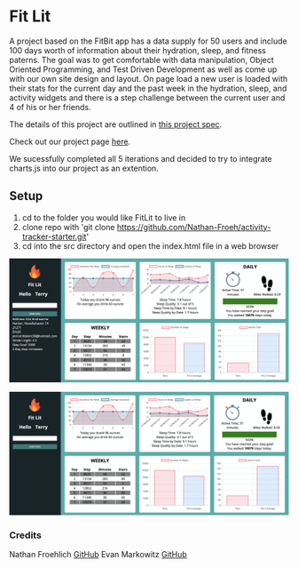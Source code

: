 # Fit Lit

A project based on the FitBit app has a data supply for 50 users and include 100 days worth of information about their hydration, sleep, and fitness paterns. The goal was to get comfortable with data manipulation, Object Oriented Programming, and Test Driven Development as well as come up with our own site design and layout. On page load a new user is loaded with their stats for the current day and the past week in the hydration, sleep, and activity widgets and there is a step challenge between the current user and 4 of his or her friends.

The details of this project are outlined in [this project spec](http://frontend.turing.io/projects/activity-tracker.html).

Check out our project page [here](https://nathan-froeh.github.io/activity-tracker-starter/).

We sucessfully completed all 5 iterations and decided to try to integrate charts.js into our project as an extention.

## Setup

1) cd to the folder you would like FitLit to live in
2) clone repo with 'git clone https://github.com/Nathan-Froeh/activity-tracker-starter.git'
3) cd into the src directory and open the index.html file in a web browser

![Desktop view static comp](https://github.com/Nathan-Froeh/activity-tracker-starter/blob/master/images/Screen%20Shot%202019-05-15%20at%205.13.58%20PM.png)

![Desktop view static comp](https://github.com/Nathan-Froeh/activity-tracker-starter/blob/master/images/Screen%20Shot%202019-05-15%20at%205.13.28%20PM.png)


### Credits
Nathan Froehlich [GitHub](https://github.com/Nathan-Froeh)
Evan Markowitz [GitHub](https://github.com/evanmarkowitz)

